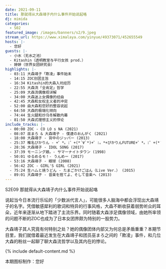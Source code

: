 ```yaml
---
date: 2021-09-11
title: 那就得从大森靖子内什么事件开始说起咯
dj: mimida
categories:
  - S02
featured_image: /images/banners/s2/9.jpeg
stream_url: https://www.ximalaya.com/yinyue/49373071/452655549
hosts: |-
  - 您好
guests: |-
  - 小水（无水之池）
  - Kitashin（透明教室与平行女孩 prod.）
  - 婷婷（世界女团研究会）
highlights: |-
  - 03:11 大森靖子「欺凌」事件始末
  - 14:15 ZOC创团主旨
  - 16:34 Kitashin的大森入坑经历
  - 22:55 大森流「全肯定」哲学
  - 25:09 大森流偶像观详解
  - 34:00 大森迷上女偶像的经由
  - 42:45 大森和女权主义者的冲突
  - 52:00 由大森和您好的整容说起
  - 64:50 大森的极端化倾向
  - 74:44 生火腿和炒乌冬解散内幕
  - 81:50 大森式理想主义的悖论
include_tracks: |-
  - 00:00 ZOC - CO LO s NA (2021)
  - 08:07 巫まろ & 大森靖子 - 僕達のおんがく (2021)
  - 18:00 大森靖子 - 背中のジッパー (2013)
  - 25:37 椎名ぴかりん - +゜*。:゜+(*´∀`*)+゜:。*+ぴかりんFUTURE+゜*。:゜+(*´∀`*)+゜:。*) (2015)
  - 28:36 大森靖子 - IDOL SONG (2017)
  - 37:39 モーニング娘。- サマーナイトタウン (1998)
  - 50:01 ゆるめるモ！- うんめー (2017)
  - 53:16 大森靖子 - 眼球 (2008)
  - 56:42 ZOC - GIRL'S GIRL (2021)
  - 75:24 生ハムと焼うどん - たまごかけごはん（Live Ver.） (2015)
  - 89:01 大森靖子 - 音楽を捨てよ、そして音楽へ (2013)
---
```


S2E09 那就得从大森靖子内什么事件开始说起咯

说起当今日本流行乐坛的「少数派代言人」，可能很多人脑海中都会浮现出大森靖子的名字。凭借敏感犀利的歌词和特异的行事风格，大森不断收获着弱势听众的耳朵，近年来逐渐从地下踏进了主流乐界。同时随着大森涉足偶像领域，由她所率领的问题不断的ZOC也成为了日本女团界颇为特别的一股势力。

大森靖子其人究竟有何特别之处？她的偶像团体内部又为何总是矛盾重重？本期节目里，我们就借着最近发生在大森靖子和团员巫まろ之间的「欺凌」事件，和几位大森的粉丝一起聊了聊大森流哲学以及其内在的悖论。

{% include default-content.md %}

本期图标制作：您好
